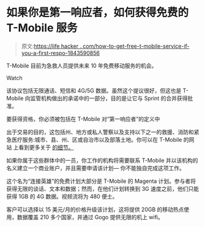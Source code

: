 # 如果你是第一响应者，如何获得免费的 T-Mobile 服务

> 原文:[https://life hacker . com/how-to-get-free-t-mobile-service-if-you-a-first-respo-1843590856](https://lifehacker.com/how-to-get-free-t-mobile-service-if-youre-a-first-respo-1843590856)

T-Mobile 目前为急救人员提供未来 10 年免费移动服务的机会。

Watch

该协议包括无限通话、短信和 4G/5G 数据。虽然这个提议很好，但这也是 T-Mobile 向监管机构做出的承诺中的一部分，目的是让它与 Sprint 的合并获得批准。

要获得资格，你必须被包括在 T-Mobile 对“第一响应者”的定义中

出于交易的目的，这包括州、地方或私人警察以及支持以下之一的救援、消防和紧急医疗服务:城市、县、州、区或自治市以及部落土地。你可以在 T-Mobile 的网站 上看到更多关于 [的细节。](https://www.t-mobile.com/business/government/first-responders-connecting-heroes)

如果你属于这些群体中的一员，你工作的机构将需要联系 T-Mobile 并以该机构的名义建立一个商业账户，并且需要申请该计划— 你不能独自完成这项工作。

这个名为“连接英雄”的免费计划大部分是 T-Mobile 的 Magenta 计划。参与者将获得无限的谈话、文本和数据；然而，在他们计划转换到 3G 速度之前，他们只能获得 1GB 的 4G 数据。视频流将为 480 便士。

客户可以选择以 15 美元/月的价格升级该计划，这将提供 20GB 的移动热点使用，数据覆盖 210 多个国家，并通过 Gogo 提供无限的机上 wifi。